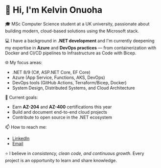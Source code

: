 # 👋 Hi, I'm Kelvin Onuoha

🎓 MSc Computer Science student at a UK university, passionate about building modern, cloud-based solutions using the Microsoft stack.

💻 I have a background in **.NET development** and I'm currently deepening my expertise in **Azure** and **DevOps practices** — from containerization with Docker and CI/CD pipelines to Infrastructure as Code with Bicep.

🌐 My focus areas:
- .NET 8/9 (C#, ASP.NET Core, EF Core)
- Azure (App Service, Functions, AKS, DevOps)
- DevOps tools (GitHub Actions, Terraform/Bicep, Docker)
- System Design, Distributed Systems, and Cloud Architecture

🚀 Current goals:
- Earn **AZ-204** and **AZ-400** certifications this year  
- Build and document end-to-end cloud projects  
- Contribute to open source in the .NET ecosystem  


📫 How to reach me:
- [LinkedIn](https://linkedin.com/in/kelvinzap)
- [Email](mailto:kelvindean58@gmail.com)

⭐ I believe in *consistency, clean code, and continuous growth*. Every project is an opportunity to learn and share knowledge.
